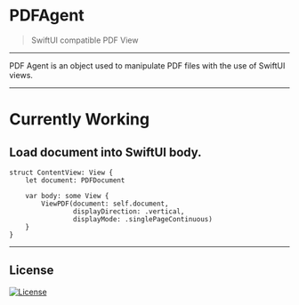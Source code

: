 # PDFAgent

> SwiftUI compatible PDF View


---

PDF Agent is an object used to manipulate PDF files with the use of SwiftUI views. 


---
# Currently Working


## Load document into SwiftUI body.

```
struct ContentView: View {
    let document: PDFDocument

    var body: some View {
        ViewPDF(document: self.document,
                displayDirection: .vertical,
                displayMode: .singlePageContinuous)
    }
}
```



---

## License

[![License](http://img.shields.io/:license-mit-blue.svg?style=flat-square)](http://badges.mit-license.org)

